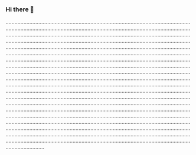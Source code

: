 ### Hi there 👋

..........................................................................................................................................................................................................................................................................................................................................................................................................................................................................................................................................................................................................................................................................................................................................................................................................................................................................................................................................................................................................................................................................................................................................................................................................................................................................................................................................................................................................................................................................................................................................................................................................................................................................................................................................................................................................................................................................................................................................................................................................................................................................................................................................................................................................................................................................................................................................................................................................................................................................................................................................................................................................